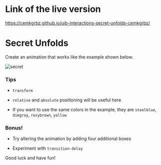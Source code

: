 # Link of the live version

https://cemkgrbz.github.io/uib-interactions-secret-unfolds-cemkgrbz/

# Secret Unfolds

Create an animation that works like the example shown below.

![secret](secret-unfolds.gif)

### Tips

- `transform`

- `relative` and `absolute` positioning will be useful here

- If you want to use the same colors in the example, they are `steelblue`, `dimgray`, `rosybrown`, `yellow`

### Bonus!

- Try altering the animation by adding four additional boxes

- Experiment with `transition-delay`

Good luck and have fun!
